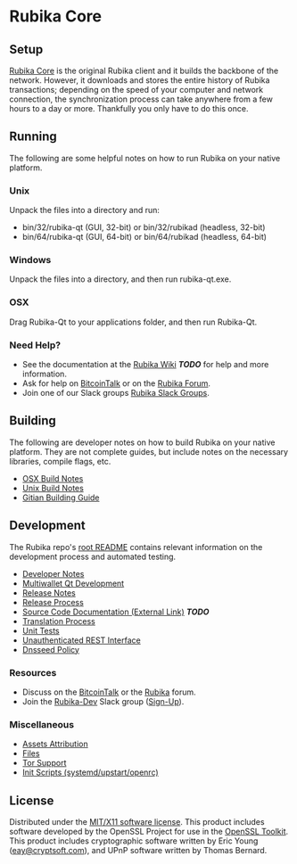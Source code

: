 Rubika Core
=====================

Setup
---------------------
[Rubika Core](http://rubikaco.in/wallet) is the original Rubika client and it builds the backbone of the network. However, it downloads and stores the entire history of Rubika transactions; depending on the speed of your computer and network connection, the synchronization process can take anywhere from a few hours to a day or more. Thankfully you only have to do this once.

Running
---------------------
The following are some helpful notes on how to run Rubika on your native platform.

### Unix

Unpack the files into a directory and run:

- bin/32/rubika-qt (GUI, 32-bit) or bin/32/rubikad (headless, 32-bit)
- bin/64/rubika-qt (GUI, 64-bit) or bin/64/rubikad (headless, 64-bit)

### Windows

Unpack the files into a directory, and then run rubika-qt.exe.

### OSX

Drag Rubika-Qt to your applications folder, and then run Rubika-Qt.

### Need Help?

* See the documentation at the [Rubika Wiki](https://en.bitcoin.it/wiki/Main_Page) ***TODO***
for help and more information.
* Ask for help on [BitcoinTalk](https://bitcointalk.org/index.php?topic=1262920.0) or on the [Rubika Forum](http://forum.rubikaco.in/).
* Join one of our Slack groups [Rubika Slack Groups](https://rubikaco.in/slack-logins/).

Building
---------------------
The following are developer notes on how to build Rubika on your native platform. They are not complete guides, but include notes on the necessary libraries, compile flags, etc.

- [OSX Build Notes](build-osx.md)
- [Unix Build Notes](build-unix.md)
- [Gitian Building Guide](gitian-building.md)

Development
---------------------
The Rubika repo's [root README](https://github.com/gtkdev/rubika1/blob/master/README.md) contains relevant information on the development process and automated testing.

- [Developer Notes](developer-notes.md)
- [Multiwallet Qt Development](multiwallet-qt.md)
- [Release Notes](release-notes.md)
- [Release Process](release-process.md)
- [Source Code Documentation (External Link)](https://dev.visucore.com/bitcoin/doxygen/) ***TODO***
- [Translation Process](translation_process.md)
- [Unit Tests](unit-tests.md)
- [Unauthenticated REST Interface](REST-interface.md)
- [Dnsseed Policy](dnsseed-policy.md)

### Resources

* Discuss on the [BitcoinTalk](https://bitcointalk.org/index.php?topic=1262920.0) or the [Rubika](http://forum.rubikaco.in/) forum.
* Join the [Rubika-Dev](https://rubika-dev.slack.com/) Slack group ([Sign-Up](https://rubika-dev.herokuapp.com/)).

### Miscellaneous
- [Assets Attribution](assets-attribution.md)
- [Files](files.md)
- [Tor Support](tor.md)
- [Init Scripts (systemd/upstart/openrc)](init.md)

License
---------------------
Distributed under the [MIT/X11 software license](http://www.opensource.org/licenses/mit-license.php).
This product includes software developed by the OpenSSL Project for use in the [OpenSSL Toolkit](https://www.openssl.org/). This product includes
cryptographic software written by Eric Young ([eay@cryptsoft.com](mailto:eay@cryptsoft.com)), and UPnP software written by Thomas Bernard.
